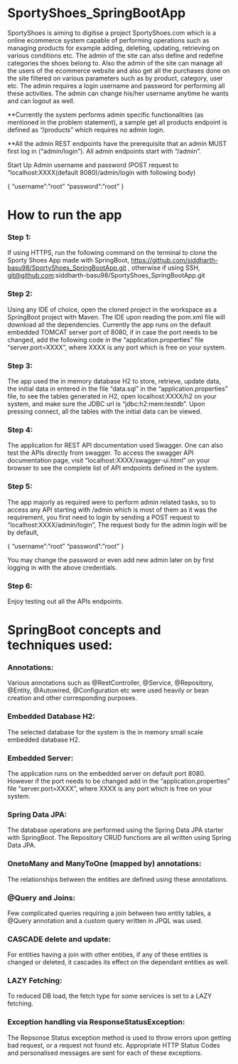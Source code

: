 # SportyShoes_SpringBootApp

SportyShoes is aiming to digitise a project SportyShoes.com which is a online ecommerce system capable of performing operations such as managing products for  example adding, deleting, updating, retrieving on various conditions etc. The admin of the site can also define and redefine categories the shoes belong to. Also the admin of the site can manage all the users of the ecommerce website and also get all the purchases done on the site filtered on various parameters such as by product, category, user etc. The admin requires a login username and password for performing all these activities. The admin can change his/her username anytime he wants and can logout as well. 

**Currently the system performs admin specific functionalities (as mentioned in the problem statement), a sample get all products endpoint is defined as “/products” which requires no admin login. 

**All the admin REST endpoints have the prerequisite that an admin MUST first log in (“admin/login”). All admin endpoints start with “/admin”.



Start Up Admin username and password (POST request to “localhost:XXXX(default 8080)/admin/login with following body)

{
	“username”:”root”
	“password”:”root”
}



# How to run the app

### Step 1:  
If using HTTPS, run the following command on the terminal to clone the Sporty Shoes App made with SpringBoot, https://github.com/siddharth-basu98/SportyShoes_SpringBootApp.git , otherwise if using SSH, git@github.com:siddharth-basu98/SportyShoes_SpringBootApp.git 

### Step 2: 
Using any IDE of choice, open the cloned project in the workspace as a SpringBoot project with Maven. The IDE upon reading the pom.xml file will download all the dependencies. Currently the app runs on the default embedded TOMCAT server port of 8080, if in case the port needs to be changed, add the following code in the “application.properties” file “server.port=XXXX”, where XXXX is any port which is free on your system. 

### Step 3:
The app used the in memory database H2 to store, retrieve, update data, the initial data in entered in the file “data.sql” in the “application.properties” file, to see the tables generated in H2, open localhost:XXXX/h2 on your system, and make sure the JDBC url is “jdbc:h2:mem:testdb”. Upon pressing connect, all the tables with the initial data can be viewed. 

### Step 4:
The application for REST API documentation used Swagger. One can also test the APIs directly from swagger. To access the swagger API documentation page, visit “localhost:XXXX/swagger-ui.html” on your browser to see the complete list of API endpoints defined in the system. 

### Step 5: 
The app majorly as required were to perform admin related tasks, so to access any API starting with /admin which is most of them as it was the requirement, you first need to login by sending a POST request to “localhost:XXXX/admin/login”, The request body for the admin login will be by default, 

{
	“username”:”root”
	“password”:”root”
}

You may change the password or even add new admin later on by first logging in with the above credentials. 


### Step 6:
Enjoy testing out all the APIs endpoints.


##

# SpringBoot concepts and techniques used:

### Annotations: 
Various annotations such as @RestController, @Service, @Repository, @Entity, @Autowired, @Configuration etc were used heavily or bean creation and other corresponding purposes. 

### Embedded Database H2: 
The selected database for the system is the in memory small scale embedded database H2. 

### Embedded Server: 
The application runs on the embedded server on default port 8080. However if the port needs to be changed add  in the “application.properties” file “server.port=XXXX”, where XXXX is any port which is free on your system. 

### Spring Data JPA: 
The database operations are performed using the Spring Data JPA starter with SpringBoot. The Repository CRUD functions are all written using Spring Data JPA.

### OnetoMany and ManyToOne (mapped by) annotations: 
The relationships between the entities are defined using these annotations.

### @Query and Joins: 
Few complicated queries requiring a join between two entity tables, a @Query annotation and a custom query written in JPQL was used. 

### CASCADE delete and update: 
For entities having a join with other entities, if any of these entities is changed or deleted, it cascades its effect on the dependant entities as well. 

### LAZY Fetching: 
To reduced DB load, the fetch type for some services is set to a LAZY fetching. 

### Exception handling via ResponseStatusException: 
The Repsonse Status exception method is used to throw errors upon getting bad request, or a request not found etc. Appropriate HTTP Status Codes and personalised messages are sent for each of these exceptions. 
